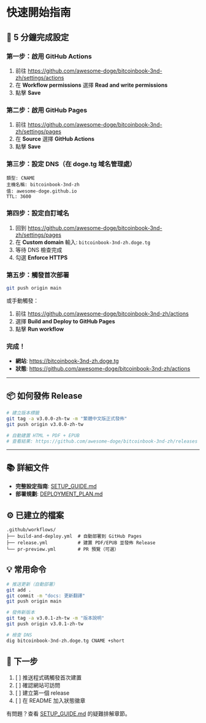 # 快速開始指南

## 🚀 5 分鐘完成設定

### 第一步：啟用 GitHub Actions

1. 前往 https://github.com/awesome-doge/bitcoinbook-3nd-zh/settings/actions
2. 在 **Workflow permissions** 選擇 **Read and write permissions**
3. 點擊 **Save**

### 第二步：啟用 GitHub Pages

1. 前往 https://github.com/awesome-doge/bitcoinbook-3nd-zh/settings/pages
2. 在 **Source** 選擇 **GitHub Actions**
3. 點擊 **Save**

### 第三步：設定 DNS（在 doge.tg 域名管理處）

```
類型: CNAME
主機名稱: bitcoinbook-3nd-zh
值: awesome-doge.github.io
TTL: 3600
```

### 第四步：設定自訂域名

1. 回到 https://github.com/awesome-doge/bitcoinbook-3nd-zh/settings/pages
2. 在 **Custom domain** 輸入: `bitcoinbook-3nd-zh.doge.tg`
3. 等待 DNS 檢查完成
4. 勾選 **Enforce HTTPS**

### 第五步：觸發首次部署

```bash
git push origin main
```

或手動觸發：
1. 前往 https://github.com/awesome-doge/bitcoinbook-3nd-zh/actions
2. 選擇 **Build and Deploy to GitHub Pages**
3. 點擊 **Run workflow**

### 完成！

- **網站**: https://bitcoinbook-3nd-zh.doge.tg
- **狀態**: https://github.com/awesome-doge/bitcoinbook-3nd-zh/actions

---

## 📦 如何發佈 Release

```bash
# 建立版本標籤
git tag -a v3.0.0-zh-tw -m "繁體中文版正式發佈"
git push origin v3.0.0-zh-tw

# 自動建置 HTML + PDF + EPUB
# 查看結果: https://github.com/awesome-doge/bitcoinbook-3nd-zh/releases
```

---

## 📚 詳細文件

- **完整設定指南**: [SETUP_GUIDE.md](./SETUP_GUIDE.md)
- **部署規劃**: [DEPLOYMENT_PLAN.md](./DEPLOYMENT_PLAN.md)

## ⚙️ 已建立的檔案

```
.github/workflows/
├── build-and-deploy.yml  # 自動部署到 GitHub Pages
├── release.yml           # 建置 PDF/EPUB 並發佈 Release
└── pr-preview.yml        # PR 預覽（可選）
```

## 💡 常用命令

```bash
# 推送更新（自動部署）
git add .
git commit -m "docs: 更新翻譯"
git push origin main

# 發佈新版本
git tag -a v3.0.1-zh-tw -m "版本說明"
git push origin v3.0.1-zh-tw

# 檢查 DNS
dig bitcoinbook-3nd-zh.doge.tg CNAME +short
```

## 🎯 下一步

1. [ ] 推送程式碼觸發首次建置
2. [ ] 確認網站可訪問
3. [ ] 建立第一個 release
4. [ ] 在 README 加入狀態徽章

有問題？查看 [SETUP_GUIDE.md](./SETUP_GUIDE.md) 的疑難排解章節。
